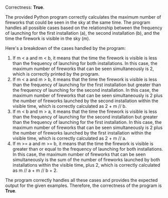 Correctness: **True**.

The provided Python program correctly calculates the maximum number of fireworks that could be seen in the sky at the same time. The program handles all possible cases based on the relationship between the frequency of launching for the first installation (a), the second installation (b), and the time the firework is visible in the sky (m).

Here's a breakdown of the cases handled by the program:

1.  If m < a and m < b, it means that the time the firework is visible is less than the frequency of launching for both installations. In this case, the maximum number of fireworks that can be seen simultaneously is 2, which is correctly printed by the program.
2.  If m < a and m > b, it means that the time the firework is visible is less than the frequency of launching for the first installation but greater than the frequency of launching for the second installation. In this case, the maximum number of fireworks that can be seen simultaneously is 2 plus the number of fireworks launched by the second installation within the visible time, which is correctly calculated as 2 + m // b.
3.  If m < b and m > a, it means that the time the firework is visible is less than the frequency of launching for the second installation but greater than the frequency of launching for the first installation. In this case, the maximum number of fireworks that can be seen simultaneously is 2 plus the number of fireworks launched by the first installation within the visible time, which is correctly calculated as 2 + m // a.
4.  If m >= a and m >= b, it means that the time the firework is visible is greater than or equal to the frequency of launching for both installations. In this case, the maximum number of fireworks that can be seen simultaneously is the sum of the number of fireworks launched by both installations within the visible time, plus 2, which is correctly calculated as m // a + m // b + 2.

The program correctly handles all these cases and provides the expected output for the given examples. Therefore, the correctness of the program is **True**.